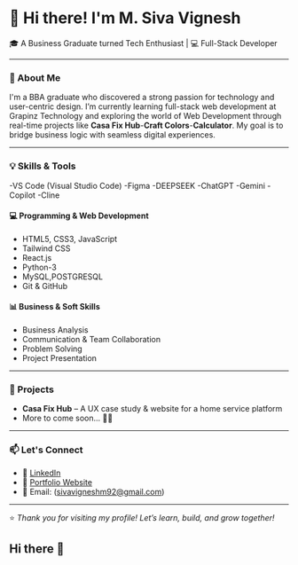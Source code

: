 # 👋 Hi there! I'm M. Siva Vignesh

🎓 A Business Graduate turned Tech Enthusiast | 💻 Full-Stack Developer  

---

### 🧠 About Me

I'm a BBA graduate who discovered a strong passion for technology and user-centric design. I’m currently learning full-stack web development at Grapinz Technology and exploring the world of Web Development  through real-time projects like **Casa Fix Hub**-**Craft Colors**-**Calculator**. My goal is to bridge business logic with seamless digital experiences.

---

### 💡 Skills & Tools
-VS Code (Visual Studio Code) 
-Figma
-DEEPSEEK
-ChatGPT
-Gemini
-Copilot
-Cline

#### 💻 Programming & Web Development
- HTML5, CSS3, JavaScript
- Tailwind CSS
- React.js
- Python-3
- MySQL,POSTGRESQL
- Git & GitHub


#### 📊 Business & Soft Skills
- Business Analysis
- Communication & Team Collaboration
- Problem Solving
- Project Presentation

---

### 🚀 Projects

- **Casa Fix Hub** – A UX case study & website for a home service platform
- More to come soon... 👨‍💻

---

### 📫 Let's Connect

- 🔗 [LinkedIn](https://www.linkedin.com/in/siva-vignesh-135318298) 
- 💼 [Portfolio Website](https://siva010q.github.io/portfolio-siva/)
- 📧 Email: (sivavigneshm92@gmail.com)
---

⭐ *Thank you for visiting my profile! Let’s learn, build, and grow together!*
## Hi there 👋

<!--
**Siva010q/Siva010q** is a ✨ _special_ ✨ repository because its `README.md` (this file) appears on your GitHub profile.

Here are some ideas to get you started:

- 🔭 I’m currently working on ...
- 🌱 I’m currently learning ...
- 👯 I’m looking to collaborate on ...
- 🤔 I’m looking for help with ...
- 💬 Ask me about ...
- 📫 How to reach me: ...
- 😄 Pronouns: ...
- ⚡ Fun fact: ...
-->
